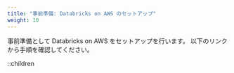 ```yaml
---
title: "事前準備: Databricks on AWS のセットアップ"
weight: 10
---
```


事前準備として Databricks on AWS をセットアップを行います。
以下のリンクから手順を確認してください。

::children
